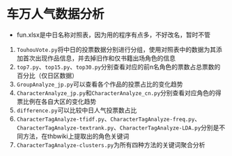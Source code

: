 # 车万人气数据分析
- fun.xlsx是中日名称对照表，因为用的程序有点多，不好改名，暂时不管

1. `TouhouVote.py`将中日的投票数据分别进行分组，使用对照表中的数据为其添加首次出现作品信息，并去掉旧作和仅书籍出场角色的信息
2. `top7.py`、`top15.py`、`top30.py`分别查看对应的前n名角色的票数占总票数的百分比（仅日区数据）
3. `GroupAnalyze_jp.py`可以查看各个作品的投票占比的变化趋势
4. `CharacterAnalyze_jp.py`和`CharacterAnalyze_cn.py`分别查看对应角色的得票比例在各自大区的变化趋势
5. `difference.py`可以比较中日人气投票数占比
6. `CharacterTagAnalyze-tfidf.py`、`CharacterTagAnalyze-freq.py`、`CharacterTagAnalyze-textrank.py`、`CharacterTagAnalyze-LDA.py`分别是不同方法，在thbwiki上提取出的角色关键词
7. `CharacterTagAnalyze-clusters.py`为所有四种方法的关键词聚合分析